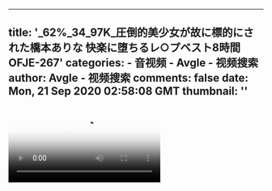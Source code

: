 
---
title: '_62%_34_97K_圧倒的美少女が故に標的にされた橋本ありな 快楽に堕ちるレ○プベスト8時間 OFJE-267'
categories: 
    - 音视频
    - Avgle - 视频搜索
author: Avgle - 视频搜索
comments: false
date: Mon, 21 Sep 2020 02:58:08 GMT
thumbnail: ''
---

<div>   
<video controls loop poster="https://static-clst.avgle.com/videos/tmb13/434849/1.jpg" src="https://static-clst.avgle.com/videos/tmb13/434849/preview.mp4"></video>  
</div>
            